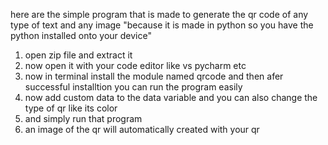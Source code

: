 here are the simple program that is made to generate the qr code of any type of text and any image
"because it is made in python so you have the python installed onto your device"
1. open zip file and extract it
2. now open it with your code editor like vs pycharm etc
3. now in terminal install the module named qrcode and then afer successful installtion you can run the program easily
4. now add custom data to the data variable and you can also change the type of qr like its color
5. and simply run that program
6. an image of the qr will automatically created with your qr
   
